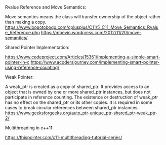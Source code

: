 Rvalue Reference and Move Semantics:

Move semantics means the class will transfer ownership of the object rather than making a copy.
https://www.bogotobogo.com/cplusplus/C11/5_C11_Move_Semantics_Rvalue_Reference.php
https://mbevin.wordpress.com/2012/11/20/move-semantics/

Shared Pointer Implementation:

https://www.codeproject.com/Articles/15351/Implementing-a-simple-smart-pointer-in-c
https://www.acodersjourney.com/implementing-smart-pointer-using-reference-counting/

Weak Pointer:

A weak_ptr is created as a copy of shared_ptr. It provides access to an object that is owned by one or more shared_ptr instances,
but does not participate in reference counting. The existence or destruction of weak_ptr has no effect on the shared_ptr 
or its other copies. It is required in some cases to break circular references between shared_ptr instances.
https://www.geeksforgeeks.org/auto_ptr-unique_ptr-shared_ptr-weak_ptr-2/

Multithreading in c++11

https://thispointer.com/c11-multithreading-tutorial-series/




